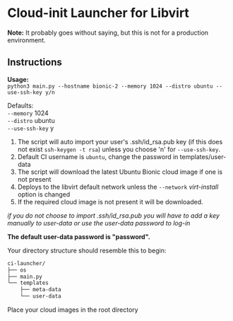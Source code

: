 # Cloud-init Launcher for Libvirt

__Note:__ It probably goes without saying, but this is not for a production environment.

## Instructions

__Usage:__  
`python3 main.py --hostname bionic-2 --memory 1024 --distro ubuntu --use-ssh-key y/n`

Defaults:  
`--memory` 1024  
`--distro` ubuntu  
`--use-ssh-key` y

1. The script will auto import your user's .ssh/id_rsa.pub key (if this does
   not exist `ssh-keygen -t rsa`) unless you choose 'n' for `--use-ssh-key`.
2. Default CI username is `ubuntu`, change the password in templates/user-data
3. The script will download the latest Ubuntu Bionic cloud image if one is not present
4. Deploys to the libvirt default network unless the `--network` *virt-install* option is changed
5. If the required cloud image is not present it will be downloaded. 

*if you do not choose to import .ssh/id_rsa.pub you will have to add a key manually to user-data 
or use the user-data password to log-in*  

__The default user-data password is "password".__

Your directory structure should resemble this to begin:  

```bash
ci-launcher/
├── os
├── main.py
└── templates
    ├── meta-data
    └── user-data
```
 
Place your cloud images in the root directory 
